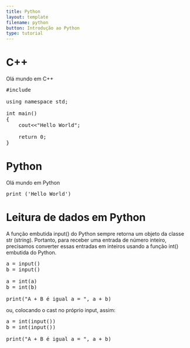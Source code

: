 ```yaml
---
title: Python
layout: template
filename: python
button: Introdução ao Python
type: tutorial
---
```


# C++
Olá mundo em C++
<pre>
#include <iostream>

using namespace std;

int main()
{
    cout<<"Hello World";

    return 0;
}
</pre>

# Python
Olá mundo em Python
<pre>
print ('Hello World')
</pre>

# Leitura de dados em Python
A função embutida input() do Python sempre retorna um objeto da classe str (string). Portanto, para receber uma entrada de número inteiro, precisamos converter essas entradas em inteiros usando a função int() embutida do Python.
<pre>
a = input()
b = input()

a = int(a)
b = int(b)

print("A + B é igual a = ", a + b)
</pre>

ou, colocando o cast no próprio input, assim:
<pre>
a = int(input())
b = int(input())

print("A + B é igual a = ", a + b)
</pre>
